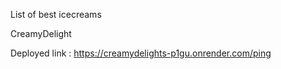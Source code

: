 List of best icecreams

CreamyDelight


Deployed link : https://creamydelights-p1gu.onrender.com/ping
